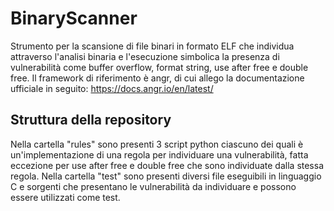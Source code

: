 # BinaryScanner

Strumento per la scansione di file binari in formato ELF che individua attraverso l'analisi binaria e l'esecuzione simbolica la presenza di vulnerabilità come buffer overflow, format string, use after free e double free.
Il framework di riferimento è angr, di cui allego la documentazione ufficiale in seguito: https://docs.angr.io/en/latest/

## Struttura della repository
Nella cartella "rules" sono presenti 3 script python ciascuno dei quali è un'implementazione di una regola per individuare una vulnerabilità, fatta eccezione per use after free e double free che sono individuate dalla stessa regola.
Nella cartella "test" sono presenti diversi file eseguibili in linguaggio C e sorgenti che presentano le vulnerabilità da individuare e possono essere utilizzati come test. 


